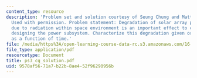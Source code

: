 ```yaml
---
content_type: resource
description: 'Problem set and solution courtesy of Seung Chung and Matthew Richards.
  Used with permission. Problem statement: Degradation of solar array performance
  due to radiation within space environment is an important effect to consider when
  designing the power subsystem. Characterize this degradation given orbit position
  as a function of time.'
file: /media/https%3A/open-learning-course-data-rc.s3.amazonaws.com/16-851-satellite-engineering-fall-2003/9578af5671a7b22b8ae452f96290956b_ps3_cg_solution.pdf
file_type: application/pdf
resourcetype: Document
title: ps3_cg_solution.pdf
uid: 9578af56-71a7-b22b-8ae4-52f96290956b
---
```

